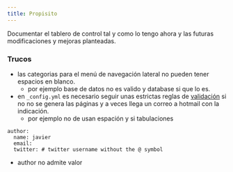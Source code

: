 ```yaml
---
title: Propisito
---
```


Documentar el tablero de control tal y como lo tengo ahora y las futuras modificaciones y mejoras planteadas.

### Trucos
* las categorias para el menú de navegación lateral no pueden tener espacios en blanco.
  * por ejemplo base de datos no es valido y database si que lo es.
* en `_config.yml` es necesario seguir unas estrictas reglas de [validación](https://help.github.com/articles/page-build-failed-config-file-error/) si no no se genera las páginas y a veces llega un correo a hotmail con la indicación.
  * por ejemplo no de usan espación y si tabulaciones
```
author:
  name: javier
  email:
  twitter: # twitter username without the @ symbol
```
  * author no admite valor 


